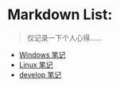 <link href="/media/Others/Backup/myback/css/style.css" rel="stylesheet" type="text/css" />

# Markdown List: 

> 仅记录一下个人心得……

+ [Windows 笔记](src_note/Windows/windows8.md)
+ [Linux 笔记](src_note/Linux/linux.md)
+ [develop 笔记](src_note/develop/develop.md)
